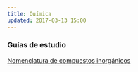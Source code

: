 ```yaml
---
title: Química
updated: 2017-03-13 15:00
---
```


### Guías de estudio

<i class="fa fa-file-pdf-o" aria-hidden="true"></i>  [Nomenclatura de compuestos inorgánicos](../docs/itel/2017/quimica/nomenclaturaInorganica.pdf)<br />
